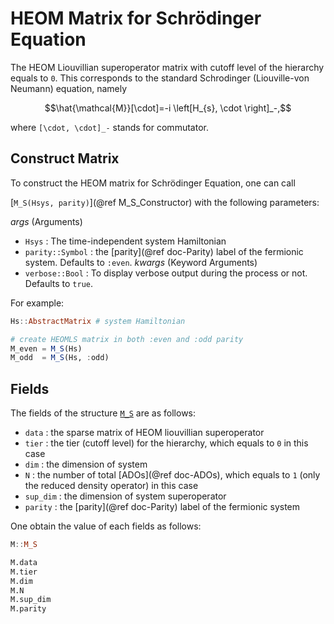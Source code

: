 # HEOM Matrix for Schrödinger Equation
The HEOM Liouvillian superoperator matrix with cutoff level of the hierarchy equals to `0`. This corresponds to the standard Schrodinger (Liouville-von Neumann) equation, namely
```math
\hat{\mathcal{M}}[\cdot]=-i \left[H_{s}, \cdot \right]_-,
```
where ``[\cdot, \cdot]_-`` stands for commutator.

## Construct Matrix
To construct the HEOM matrix for Schrödinger Equation, one can call 

[`M_S(Hsys, parity)`](@ref M_S_Constructor) with the following parameters:

*args* (Arguments)
 - `Hsys` : The time-independent system Hamiltonian
 - `parity::Symbol` : the [parity](@ref doc-Parity) label of the fermionic system. Defaults to `:even`.
*kwargs* (Keyword Arguments)
 - `verbose::Bool` : To display verbose output during the process or not. Defaults to `true`.

For example:
```julia
Hs::AbstractMatrix # system Hamiltonian

# create HEOMLS matrix in both :even and :odd parity
M_even = M_S(Hs) 
M_odd  = M_S(Hs, :odd) 
```

## Fields
The fields of the structure [`M_S`](@ref) are as follows:
 - `data` : the sparse matrix of HEOM liouvillian superoperator
 - `tier` : the tier (cutoff level) for the hierarchy, which equals to `0` in this case
 - `dim` : the dimension of system
 - `N` : the number of total [ADOs](@ref doc-ADOs), which equals to `1` (only the reduced density operator) in this case
 - `sup_dim` : the dimension of system superoperator
 - `parity` : the [parity](@ref doc-Parity) label of the fermionic system

One obtain the value of each fields as follows:
```julia
M::M_S

M.data
M.tier
M.dim
M.N
M.sup_dim
M.parity
```